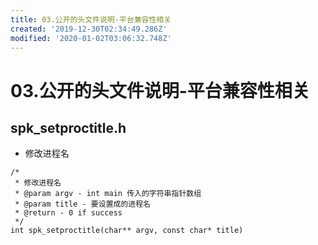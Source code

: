 ```yaml
---
title: 03.公开的头文件说明-平台兼容性相关
created: '2019-12-30T02:34:49.286Z'
modified: '2020-01-02T03:06:32.748Z'
---
```


# 03.公开的头文件说明-平台兼容性相关

## spk_setproctitle.h
- 修改进程名
```
/*
 * 修改进程名
 * @param argv - int main 传入的字符串指针数组
 * @param title - 要设置成的进程名
 * @return - 0 if success
 */
int spk_setproctitle(char** argv, const char* title)
```
